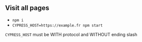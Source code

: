 ## Visit all pages

- `npm i`
- `CYPRESS_HOST=https://example.fr npm start`

`CYPRESS_HOST` must be WITH protocol and WITHOUT ending slash
